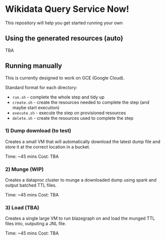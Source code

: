 # Wikidata Query Service Now!

This repository will help you get started running your own 

## Using the generated resources (auto)

TBA

## Running manually

This is currently designed to work on GCE (Google Cloud).

Standard format for each directory:

- `run.sh` - complete the whole step and tidy up
- `create.sh` - create the resources needed to complete the step (and maybe start execution)
- `execute.sh` - execute the step on provisioned resources
- `delete.sh` - create the resources used to complete the step

### 1) Dump download (to test)

Creates a small VM that will automatically download the latest dump file and store it at the correct location in a bucket.

Time: ~45 mins
Cost: TBA

### 2) Munge (WIP)

Creates a dataproc cluster to munge a downloaded dump using spark and output batched TTL files.

Time: ~45 mins
Cost: TBA

### 3) Load (TBA)

Creates a single large VM to run blazegraph on and load the munged TTL files into, outputing a JNL file.

Time: ~45 mins
Cost: TBA